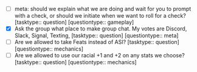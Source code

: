 - [ ] meta: should we explain what we are doing and wait for you to prompt with a check, or should we initiate when we want to roll for a check? [tasktype:: question] [questiontype:: gameplay]
- [x] Ask the group what place to make group chat. My votes are Discord, Slack, Signal, Texting, [tasktype:: question] [questiontype:: meta]
- [ ] Are we allowed to take Feats instead of ASI? [tasktype:: question] [questiontype:: mechanics]
- [ ] Are we allowed to use our racial +1 and +2 on any stats we choose? [tasktype:: question] [questiontype:: mechanics]